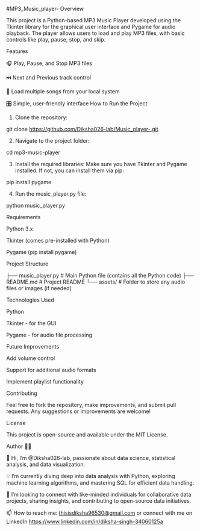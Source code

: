 #MP3_Music_player-
Overview

This project is a Python-based MP3 Music Player developed using the Tkinter library for the graphical user interface and Pygame for audio playback. The player allows users to load and play MP3 files, with basic controls like play, pause, stop, and skip.

Features

🎧 Play, Pause, and Stop MP3 files

⏭️ Next and Previous track control

📂 Load multiple songs from your local system

🎛️ Simple, user-friendly interface
How to Run the Project

1. Clone the repository:

git clone https://github.com/Diksha026-lab/Music_player-.git


2. Navigate to the project folder:

cd mp3-music-player


3. Install the required libraries:
Make sure you have Tkinter and Pygame installed. If not, you can install them via pip:

pip install pygame


4. Run the music_player.py file:

python music_player.py



Requirements

Python 3.x

Tkinter (comes pre-installed with Python)

Pygame (pip install pygame)


Project Structure

├── music_player.py   # Main Python file (contains all the Python code)
├── README.md         # Project README
└── assets/           # Folder to store any audio files or images (if needed)

Technologies Used

Python

Tkinter - for the GUI

Pygame - for audio file processing


Future Improvements

Add volume control

Support for additional audio formats

Implement playlist functionality


Contributing

Feel free to fork the repository, make improvements, and submit pull requests. Any suggestions or improvements are welcome!

License

This project is open-source and available under the MIT License.


Author 👩‍💻

👋 Hi, I’m @Diksha026-lab, passionate about data science, statistical analysis, and data visualization.

💡 I’m currently diving deep into data analysis with Python, exploring machine learning algorithms, and mastering SQL for efficient data handling.

💬 I’m looking to connect with like-minded individuals for collaborative data projects, sharing insights, and contributing to open-source data initiatives.

📫 How to reach me: thisisdiksha96530@gmail.com or connect with me on LinkedIn https://www.linkedin.com/in/diksha-singh-34060125a
